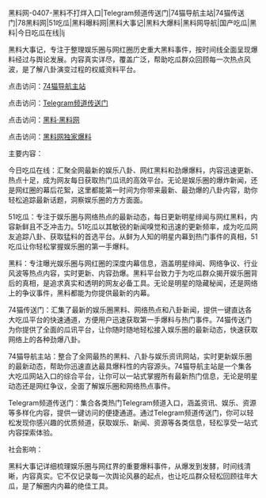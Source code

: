 #
黑料网-0407-黑料不打烊入口|Telegram频道传送门|74猫导航主站|74猫传送门|78黑料网|51吃瓜|黑料曝料网|黑料大事记|黑料大爆料|黑料网导航|国产吃瓜|黑料|今日吃瓜在线|lj

黑料大事记，专注于整理娱乐圈与网红圈历史重大黑料事件，按时间线全面呈现爆料经过与舆论发展。内容真实详尽，覆盖广泛，帮助吃瓜群众回顾每一次热点风波，是了解八卦演变过程的权威资料平台。


点击访问：<a href="https://74mao.com/">74猫导航主站</a>

点击访问：<a href="https://74mao.com/">Telegram频道传送门</a>

点击访问：<a href="https://jha.pages.dev/">黑料·黑料网</a>

点击访问：<a href="https://qfwfg.pages.dev/">黑料网独家爆料</a>


主要内容：

今日吃瓜在线：汇聚全网最新的娱乐八卦、网红黑料和劲爆爆料，内容迅速更新、热点十足，成为网友每日获取热门瓜讯的高效平台。无论是娱乐圈的爆炸新闻，还是网红圈的幕后花絮，这里都能第一时间为你带来最新、最劲爆的八卦内容，助你轻松追踪最新话题，洞察娱乐圈的方方面面。

51吃瓜：专注于娱乐圈与网络热点的最新动态，每日更新明星绯闻与网红黑料，内容新鲜且不乏冲击力。51吃瓜以其敏锐的新闻嗅觉和迅速的更新频率，成为吃瓜网友追踪八卦、获取猛料的首选平台。从鲜为人知的明星内幕到热门事件的真相，51吃瓜让你轻松掌握娱乐圈的第一手爆料。

黑料：专注曝光娱乐圈与网红圈的深度内幕信息，涵盖明星绯闻、网络争议、行业风波等热点内容，实时更新、内容劲爆。黑料平台致力于为吃瓜群众揭开娱乐圈背后的真相，是追求真实和透明的网友必备工具。无论是明星的隐藏秘闻，还是网络上的争议事件，黑料都能为你提供最新的内幕。

74猫传送门：汇集了最新的娱乐圈黑料、网络热点和八卦新闻，提供一键直达各大吃瓜平台的快速通道，方便用户迅速获取第一手爆料与热门事件。74猫传送门为你提供了全面的瓜讯平台，让你随时随地轻松接入娱乐圈的最新动态，快速获取网络上的各种劲爆八卦。

74猫导航主站：整合了全网最热的黑料、八卦与娱乐资讯网站，实时更新娱乐圈的最新动态，帮助你迅速直达最具爆料性的内容源头。74猫导航主站是一个集各大吃瓜网站入口的综合平台，让你可以一站式掌握所有最新热门信息，无论是明星动态还是网红争议，全面了解娱乐圈和网络热点事件。

Telegram频道传送门：集合各类热门Telegram频道入口，涵盖资讯、娱乐、资源等多样化内容，提供一键访问的便捷通道。通过Telegram频道传送门，你可以轻松发现你感兴趣的优质频道，获取娱乐、新闻、资源等各类信息，轻松享受一站式内容探索体验。

社会影响：

黑料大事记详细梳理娱乐圈与网红界的重要爆料事件，从爆发到发酵，时间线清晰，内容真实。它不仅记录每一次舆论风暴的起点，也让吃瓜群众轻松回顾往年大瓜，是了解圈内内幕的绝佳工具。

<span style="display:none;">[Canonical link](https://github.com/Khongduoc69/1651 ）</span>
